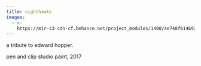 ```yaml
---
title: nighthawks
images:
  - >-
    https://mir-s3-cdn-cf.behance.net/project_modules/1400/4e748f61469217.5a6fc7ce4699f.jpg
---
```

a tribute to edward hopper.

pen and clip studio paint, 2017
